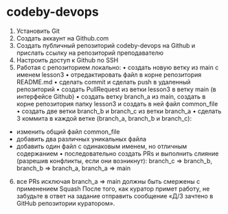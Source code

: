 # codeby-devops

1. Установить Git
2. Создать аккаунт на Github.com
3. Создать публичный репозиторий codeby-devops на Github и прислать ссылку на репозиторий преподавателю
4. Настроить доступ к Github по SSH
5. Работая с репозиторием локально:
• создать новую ветку из main с именем lesson3
• отредактировать файл в корне репозитория README.md
• сделать commit и сделать push в удаленный репозиторий
• создать PullRequest из ветки lesson3 в ветку main (в интерфейсе Github)
• создать ветку branch_a из main, создать в корне репозитория папку lesson3 и создать в ней файл common_file
• создать две ветки branch_b и branch_c из ветки branch_a
• сделать 3 коммита в каждой ветке (branch_a, branch_b и branch_c):
- изменить общий файл common_file
- добавить два различных уникальных файла
- добавить один файл с одинаковым именем, но отличным содержанием
• последовательно создать PRs и выполнить слияние (разрешив конфликты, если они возникнут):
branch_c => branch_b,
branch_b => branch_a,
branch_a => main
6. все PRs исключая branch_a => main должны быть смержены с применением Squash
После того, как куратор примет работу, не забудьте в ответ на задание отправить сообщение
«Д/З зачтено в GitHub репозитории куратором».